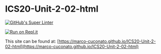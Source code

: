 # ICS20-Unit-2-02-html

[![GitHub's Super Linter](https://github.com/marco-cuconato/ICS20-Unit-2-02-html/workflows/GitHub's%20Super%20Linter/badge.svg)](https://github.com/marco-cuconato/ICS20-Unit-2-02-html/actions)


                                                                                                                                                                                   
[![Run on Repl.it](https://repl.it/badge/github/marco-cuconato/ICS20-Unit-2-02-html)](https://repl.it/github/marco-cuconato/ICS20-Unit-2-02-html)

This site can be found at: [https://marco-cuconato.github.io/ICS20-Unit-2-02-html](https://marco-cuconato.github.io/ICS20-Unit-2-02-html)
